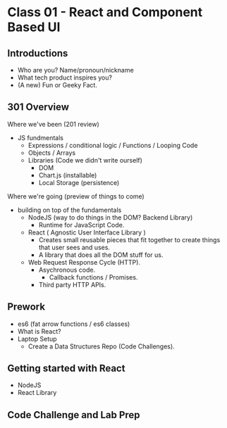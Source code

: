 # Class 01 - React and Component Based UI

## Introductions

- Who are you? Name/pronoun/nickname
- What tech product inspires you?
- (A new) Fun or Geeky Fact.

## 301 Overview

Where we've been (201 review)
- JS fundmentals
  - Expressions / conditional logic / Functions / Looping Code
  - Objects / Arrays
  - Libraries (Code we didn't write ourself)
    - DOM
    - Chart.js (installable)
    - Local Storage (persistence)

Where we're going (preview of things to come)
- building on top of the fundamentals
  - NodeJS (way to do things in the DOM? Backend Library)
    - Runtime for JavaScript Code.
  - React ( Agnostic User Interface Library )
    - Creates small reusable pieces that fit together to create things that user sees and uses.
    - A library that does all the DOM stuff for us.
  - Web Request Response Cycle (HTTP).
    - Asychronous code.
      - Callback functions / Promises.
    - Third party HTTP APIs.

## Prework

- es6 (fat arrow functions / es6 classes)
- What is React?
- Laptop Setup
  - Create a Data Structures Repo (Code Challenges).

## Getting started with React

- NodeJS
- React Library

## Code Challenge and Lab Prep
